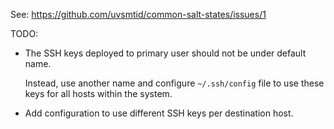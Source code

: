 
See: https://github.com/uvsmtid/common-salt-states/issues/1

TODO:

*   The SSH keys deployed to primary user should not be under default name.

    Instead, use another name and configure `~/.ssh/config` file to use these
    keys for all hosts within the system.

*   Add configuration to use different SSH keys per destination host.


